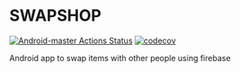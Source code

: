 # SWAPSHOP

[![Android-master Actions Status](https://github.com/CC-SwapShop/TestRepo/actions/workflows/android.yml/badge.svg)](https://github.com/CC-SwapShop/TestRepo/actions) [![codecov](https://codecov.io/github/CC-SwapShop/TestRepo/branch/FinalMarking1/graph/badge.svg?token=SAWJWX1FGF)](https://codecov.io/github/CC-SwapShop/TestRepo)

Android app to swap items with other people using firebase
